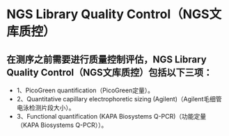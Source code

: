 # NGS Library Quality Control（NGS文库质控）
## 在测序之前需要进行质量控制评估，NGS Library Quality Control（NGS文库质控）包括以下三项：
- 1、PicoGreen quantification（PicoGreen定量）。
- 2、Quantitative capillary electrophoretic sizing (Agilent)（Agilent毛细管电泳检测片段大小）。
- 3、Functional quantification (KAPA Biosystems Q-PCR)（功能定量（KAPA Biosystems Q-PCR））。
